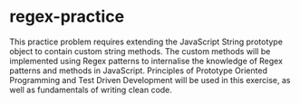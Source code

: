 # regex-practice
This practice problem requires extending the JavaScript String prototype object to contain custom string methods. The custom methods will be implemented using Regex patterns to internalise the knowledge of Regex patterns and methods in JavaScript. Principles of Prototype Oriented Programming and Test Driven Development will be used in this exercise, as well as fundamentals of writing clean code.
